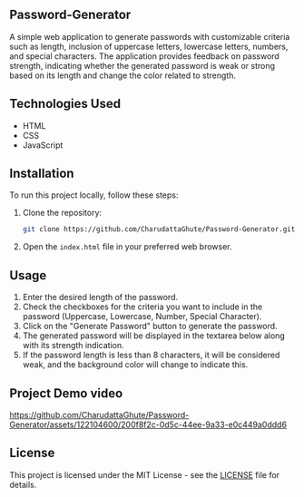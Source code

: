 ## Password-Generator

A simple web application to generate passwords with customizable criteria such as length, inclusion of uppercase letters, lowercase letters, numbers, and special characters. The application provides feedback on password strength, indicating whether the generated password is weak or strong based on its length and change the color related to strength.

## Technologies Used

- HTML
- CSS
- JavaScript 

## Installation

To run this project locally, follow these steps:

1. Clone the repository:
    ```bash
    git clone https://github.com/CharudattaGhute/Password-Generator.git
    ```
2. Open the `index.html` file in your preferred web browser.

## Usage

1. Enter the desired length of the password.
2. Check the checkboxes for the criteria you want to include in the password (Uppercase, Lowercase, Number, Special Character).
3. Click on the "Generate Password" button to generate the password.
4. The generated password will be displayed in the textarea below along with its strength indication.
5. If the password length is less than 8 characters, it will be considered weak, and the background color will change to indicate this.

## Project Demo video



https://github.com/CharudattaGhute/Password-Generator/assets/122104600/200f8f2c-0d5c-44ee-9a33-e0c449a0ddd6


## License

This project is licensed under the MIT License - see the [LICENSE](LICENSE) file for details.

